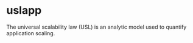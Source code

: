 # uslapp
The universal scalability law (USL) is an analytic model used to quantify application scaling.
